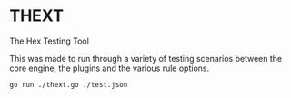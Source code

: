 # THEXT

The Hex Testing Tool

This was made to run through a variety of testing scenarios between the core engine, the plugins and the various rule options.

`go run ./thext.go ./test.json`
